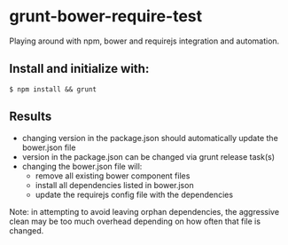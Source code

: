 grunt-bower-require-test
========================

Playing around with npm, bower and requirejs integration and automation.


Install and initialize with:
-----
`$ npm install && grunt`

Results
-----
- changing version in the package.json should automatically update the bower.json file
- version in the package.json can be changed via grunt release task(s)
- changing the bower.json file will:
  - remove all existing bower component files
  - install all dependencies listed in bower.json
  - update the requirejs config file with the dependencies

Note: in attempting to avoid leaving orphan dependencies, the aggressive clean may be too much overhead depending on how often that file is changed.
